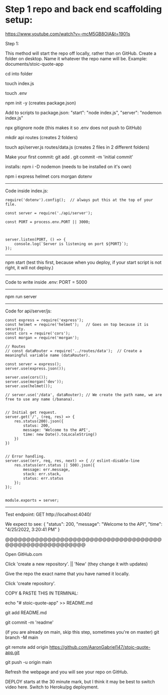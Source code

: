 # Step 1 repo and back end scaffolding setup: 
https://www.youtube.com/watch?v=-mcM5GB8OIA&t=1901s


Step 1:

This method will start the repo off locally, rather than on GitHub.
Create a folder on desktop. Name it whatever the repo name will be.
Example: documents/stoic-quote-app


cd into folder


touch index.js


touch .env


npm init -y (creates package.json) 


Add to scripts to package.json:
    "start": "node index.js",
    "server": "nodemon index.js"


npx gitignore node (this makes it so .env does not push to GitHub)


mkdir api routes (creates 2 folders)


touch api/server.js routes/data.js (creates 2 files in 2 different folders)


Make your first commit:
git add .
git commit -m 'initial commit'


installs:
npm i -D nodemon (needs to be installed on it's own)


npm i express helmet cors morgan dotenv


_________________________________


Code inside index.js:


    require('dotenv').config();  // always put this at the top of your file.

    const server = require('./api/server');

    const PORT = process.env.PORT || 3000;



    server.listen(PORT, () => {
        console.log(`Server is listening on port ${PORT}`);
    });


__________________________________



npm start (test this first, because when you deploy, if your start script is not right, it will not deploy.)



_______________________________________


Code to write inside .env:
PORT = 5000


_______________________________________


npm run server


_______________________________________


Code for api/server/js:


    const express = require('express');
    const helmet = require('helmet');   // Goes on top because it is security. 
    const cors = require('cors');
    const morgan = require('morgan');

    // Routes
    // const dataRouter = require('../routes/data');  // Create a meaningful variable name (dataRouter).

    const server = express();
    server.use(express.json());

    server.use(cors());
    server.use(morgan('dev'));
    server.use(helmet());

    // server.use('/data', dataRouter); // We create the path name, we are free to use any name (/banana).


    // Initial get request.
    server.get('/', (req, res) => {
        res.status(200).json({
            status: 200,
            message: 'Welcome to the API',
            time: new Date().toLocaleString()
        })
    })


    // Error handling.
    server.use((err, req, res, next) => { // eslint-disable-line
        res.status(err.status || 500).json({
            message: err.message,
            stack: err.stack,
            status: err.status
        });
    });


    module.exports = server;



______________________________________________




Test endpoint: 
GET http://localhost:4040/

We expect to see:
{
  "status": 200,
  "message": "Welcome to the API",
  "time": "4/25/2022, 3:20:41 PM"
}



@@@@@@@@@@@@@@@@@@@@@@@@@@@@@@@@@@@@@@@@@@@@@@@@@@@@@@@@


Open GitHub.com


Click 'create a new repository'. || 'New' (they change it with updates)


Give the repo the exact name that you have named it locally.


Click 'create repository'.


COPY & PASTE THIS IN TERMINAL:


echo "# stoic-quote-app" >> README.md


git add README.md


git commit -m 'readme'


(if you are already on main, skip this step, sometimes you're on master)
git branch -M main  


git remote add origin https://github.com/AaronGabriel147/stoic-quote-app.git


git push -u origin main



Refresh the webpage and you will see your repo on GitHub. 




DEPLOY starts at the 30 minute mark, but I think it may be best to switch video here.
Switch to Heroku/pg deployment.